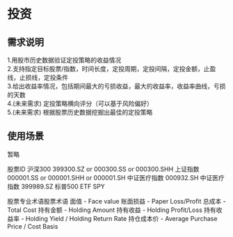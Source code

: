# 投资

## 需求说明
1.用股市历史数据验证定投策略的收益情况    &nbsp;  
2.支持指定目标股票/指数，时间长度，定投周期，定投间隔，定投金额，止盈线，止损线，定投条件  &nbsp;  
3.给出收益率情况，包括期间最大的亏损收益，最大的收益率，收益率曲线，亏损的天数    &nbsp;  
4.(未来需求) 定投策略横向评分（可以基于风险偏好）     &nbsp;  
5.(未来需求) 根据股票历史数据挖掘出最佳的定投策略     &nbsp;

## 使用场景
暂略


股票ID
沪深300          399300.SZ or 000300.SS or 000300.SHH 
上证指数         000001.SS or 000001.SHH or 000001.SH
中证医疗指数     000932.SH
中证医疗指数     399989.SZ
标普500 ETF      SPY


股票专业术语股票术语
面值 - Face value
账面损益 - Paper Loss/Profit
总成本 - Total Cost
持有金额 - Holding Amount
持有收益 - Holding Profit/Loss
持有收益率 - Holding Yield / Holding Return Rate
持仓成本价 - Average Purchase Price / Cost Basis